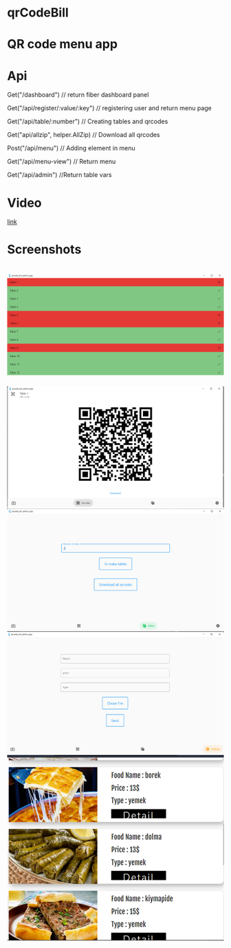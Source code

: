 # qrCodeBill
# QR code menu app
# Api
Get("/dashboard") // return fiber dashboard panel 

Get("/api/register/:value/:key") // registering user and return menu page

Get("/api/table/:number") // Creating tables and qrcodes

Get("api/allzip", helper.AllZip) // Download all qrcodes

Post("/api/menu") // Adding element in menu

Get("/api/menu-view") // Return menu

Get("/api/admin") //Return table vars


# Video
[link](https://www.youtube.com/watch?v=KPTdzoNtKU4)
# **Screenshots**
# ![enter image description here](https://raw.githubusercontent.com/0xberkay/qrMenuBillApp/main/screenshot/Screenshot_1.png)
![enter image description here](https://raw.githubusercontent.com/0xberkay/qrMenuBillApp/main/screenshot/Screenshot_2.png)
![enter image description here](https://raw.githubusercontent.com/0xberkay/qrMenuBillApp/main/screenshot/Screenshot_3.png)
![enter image description here](https://raw.githubusercontent.com/0xberkay/qrMenuBillApp/main/screenshot/Screenshot_4.png)
![enter image description here](https://raw.githubusercontent.com/0xberkay/qrMenuBillApp/main/screenshot/Screenshot_5.png)


